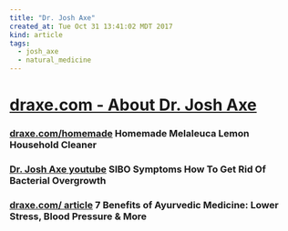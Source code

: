```yaml
---
title: "Dr. Josh Axe"
created_at: Tue Oct 31 13:41:02 MDT 2017
kind: article
tags:
  - josh_axe
  - natural_medicine
---
```


<h1>
  <a href="https://draxe.com/about-dr-josh-axe/" target="_blank">draxe.com - About Dr. Josh Axe</a>
</h1>

<h3>
  <a href="https://draxe.com/homemade-melaleuca-lemon-household-cleaner/" target="_blank">draxe.com/homemade</a>
  Homemade Melaleuca Lemon Household Cleaner
</h3>

<h3>
  <a href="https://www.youtube.com/watch?v=Zb8a1jcqON0" target="_blank">Dr. Josh Axe youtube</a>
  SIBO Symptoms How To Get Rid Of Bacterial Overgrowth
</h3>

<h3>
  <a href="https://draxe.com/ayurvedic-medicine/" target="_blank">draxe.com/ article</a>
  7 Benefits of Ayurvedic Medicine: Lower Stress, Blood Pressure & More
</h3>

<!--
html boilerplate
<a href="" target="_blank"></a>
<a name=""></a>
<img src="" width="400px">
<ul>
  <li></li>
</ul>
<pre>
</pre>
<p style="margin-bottom: 2em;"></p>
<hr style="border: 0; height: 3px; background: #333; background-image: linear-gradient(to right, #ccc, #333, #ccc);">
<pre><code>
</code></pre>
<math xmlns='http://www.w3.org/1998/Math/MathML' display='block'>
</math>
-->
